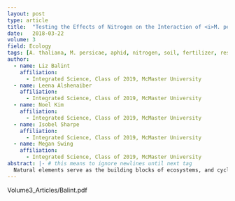 ```yaml
---
layout: post
type: article
title:  "Testing the Effects of Nitrogen on the Interaction of <i>M. persicae</i> and <i>A. thaliana</i>"
date:   2018-03-22
volume: 3
field: Ecology
tags: [A. thaliana, M. persicae, aphid, nitrogen, soil, fertilizer, resource allocation, plant-animal interactions]
author:
  - name: Liz Balint
    affiliation:
      - Integrated Science, Class of 2019, McMaster University
  - name: Leena Alshenaiber
    affiliation:
      - Integrated Science, Class of 2019, McMaster University
  - name: Noel Kim
    affiliation:
      - Integrated Science, Class of 2019, McMaster University
  - name: Isobel Sharpe
    affiliation:
      - Integrated Science, Class of 2019, McMaster University
  - name: Megan Swing
    affiliation:
      - Integrated Science, Class of 2019, McMaster University
abstract: |- # this means to ignore newlines until next tag
  Natural elements serve as the building blocks of ecosystems, and cycle through the biosphere. Nitrogen is one of the most important elements for plant growth. To further increase plant growth, nitrogen is artificially added to ecosystems as fertilizer, though it may put nearby organisms at risk. The impact of fertilizer runoff affects many environments and the organisms that inhabit them. For these reasons, it is important to understand the effects of increased amounts of nitrogen on plant-animal interactions. To do so, we studied the effect of varying ammonium nitrate (AN) concentrations, a compound commonly found in fertilizer, on the interaction between *Arabidopsis thaliana* and *Myzus persicae*. The control group *A. thaliana* plants were treated with water, while low and high dose groups were treated with varying concentrations of AN. We counted the number of *M. persicae* present on each *A. thaliana* plant throughout the study period. The low dose group begins to plateau after the sixth day, while the control and high dose groups grew. These results suggest that soil nitrogen content affects trophic interactions between plants and herbivores. The optimal treatment was a low dose of AN, as population growth of *M. persicae* plateaued, limiting herbivory and potentially benefiting *A. thaliana*.
---
```

Volume3_Articles/Balint.pdf
